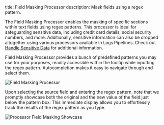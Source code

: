 title: Field Masking Processor
description: Mask fields using a regex pattern.

The Field Masking Processor enables the masking of specific sections within text fields using regex patterns. This processor is ideal for safeguarding sensitive data, including credit card details, social security numbers, and more. Additionally, sensitive information can also be dropped altogether using various processors available in Logs Pipelines. Check out [Handle Sensitive Data](/docs/logs/handle-sensitive-data-with-pipelines) for additional information.

Field Masking Processor provides a bunch of predefined patterns you may use for your purposes, readily accessible within the tooltip while inputting the regex pattern. Autocompletion makes it easy to navigate through and select them.

![Field Masking Processor](/docs/images/logs/pipelines/field-masking-tooltip.gif)

Upon selecting the source field and entering the regex pattern, note that we promptly showcase both the original and the new value of the field just below the pattern box. This immediate display allows you to effortlessly track the results of the regex pattern as you type.

![Processor Field Masking Showcase](/docs/images/logs/pipelines/masking-showcase.png)

